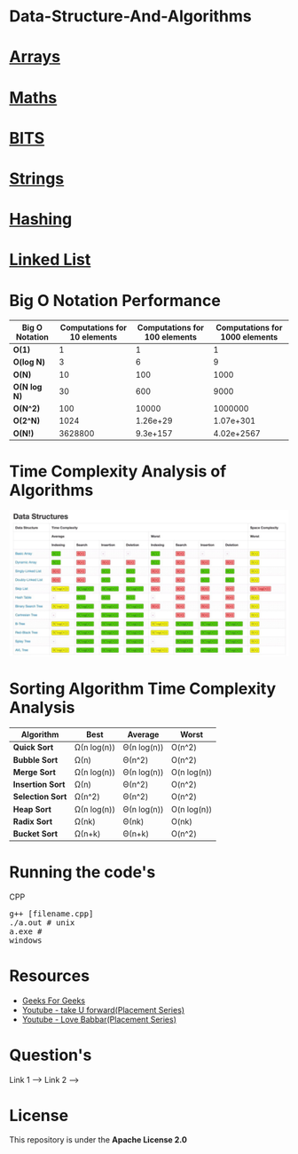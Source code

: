 # Data-Structure-And-Algorithms

# [Arrays](https://github.com/nikkkhil067/Data-Structure-And-Algorithms/tree/main/Arrays) 

# [Maths](https://github.com/nikkkhil067/Data-Structure-And-Algorithms/tree/main/Maths)

# [BITS](https://github.com/nikkkhil067/Data-Structure-And-Algorithms/tree/main/BITS)

# [Strings](https://github.com/nikkkhil067/Data-Structure-And-Algorithms/tree/main/Strings)

# [Hashing](https://github.com/nikkkhil067/Data-Structure-And-Algorithms/tree/main/Hashing)

# [Linked List](https://github.com/nikkkhil067/Data-Structure-And-Algorithms/tree/main/Linked%20List)

# Big O Notation Performance 
| Big O Notation | Computations for 10 elements | Computations for 100 elements | Computations for 1000 elements  |
| -------------- | ---------------------------- | ----------------------------- | ------------------------------- |
| **O(1)**       | 1                            | 1                             | 1                               |
| **O(log N)**   | 3                            | 6                             | 9                               |
| **O(N)**       | 10                           | 100                           | 1000                            |
| **O(N log N)** | 30                           | 600                           | 9000                            |
| **O(N^2)**     | 100                          | 10000                         | 1000000                         |
| **O(2^N)**     | 1024                         | 1.26e+29                      | 1.07e+301                       |
| **O(N!)**      | 3628800                      | 9.3e+157                      | 4.02e+2567                      |

# Time Complexity Analysis of Algorithms 
![](https://github.com/nikkkhil067/Data-Structure-And-Algorithms/blob/main/Questions/Time%20Complexity.jpg)

# Sorting Algorithm Time Complexity Analysis
| **Algorithm**	     | **Best**	    | **Average** | **Worst**   |
| -------------------|--------------|-------------|-------------|
| **Quick Sort**     |	Ω(n log(n)) |	Θ(n log(n)) |	O(n^2)      |
| **Bubble Sort**    |	Ω(n)        |	Θ(n^2)      |	O(n^2)      |
| **Merge Sort**     |	Ω(n log(n))	| Θ(n log(n)) |	O(n log(n)) |
| **Insertion Sort** |	Ω(n)       	| Θ(n^2)      |	O(n^2)      |
| **Selection Sort** |	Ω(n^2)	    | Θ(n^2)      |	O(n^2)      |
| **Heap Sort**	     | Ω(n log(n))	| Θ(n log(n)) |	O(n log(n)) |
| **Radix Sort**	   | Ω(nk)	      | Θ(nk)       |	O(nk)       |
| **Bucket Sort**    |	Ω(n+k)	    | Θ(n+k)	    | O(n^2)      |

# Running the code's 
CPP <pre>g++ [filename.cpp]<br>./a.out # unix<br>a.exe # windows</pre>

# Resources 
* [Geeks For Geeks](https://www.geeksforgeeks.org/)
* [Youtube - take U forward(Placement Series)](https://www.youtube.com/playlist?list=PLgUwDviBIf0p4ozDR_kJJkONnb1wdx2Ma)
* [Youtube - Love Babbar(Placement Series)](https://www.youtube.com/playlist?list=PL4PCksYQGLJM2mKe1n8LnFgcm3FRLhxZ9)

# Question's
Link 1 --> [](https://drive.google.com/file/d/1zSbrOrVBzUtItbMtRnrFeBJrER12bVT6/view) 
Link 2 --> [](https://docs.google.com/document/d/1SM92efk8oDl8nyVw8NHPnbGexTS9W-1gmTEYfEurLWQ/edit)

# License
This repository is under the **Apache License 2.0**
